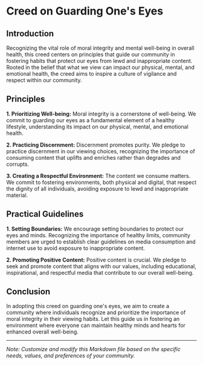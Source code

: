 # Creed on Guarding One's Eyes

## Introduction

Recognizing the vital role of moral integrity and mental well-being in overall health, this creed centers on principles that guide our community in fostering habits that protect our eyes from lewd and inappropriate content. Rooted in the belief that what we view can impact our physical, mental, and emotional health, the creed aims to inspire a culture of vigilance and respect within our community.

## Principles

**1. Prioritizing Well-being:** Moral integrity is a cornerstone of well-being. We commit to guarding our eyes as a fundamental element of a healthy lifestyle, understanding its impact on our physical, mental, and emotional health.

**2. Practicing Discernment:** Discernment promotes purity. We pledge to practice discernment in our viewing choices, recognizing the importance of consuming content that uplifts and enriches rather than degrades and corrupts.

**3. Creating a Respectful Environment:** The content we consume matters. We commit to fostering environments, both physical and digital, that respect the dignity of all individuals, avoiding exposure to lewd and inappropriate material.

## Practical Guidelines

**1. Setting Boundaries:** We encourage setting boundaries to protect our eyes and minds. Recognizing the importance of healthy limits, community members are urged to establish clear guidelines on media consumption and internet use to avoid exposure to inappropriate content.

**2. Promoting Positive Content:** Positive content is crucial. We pledge to seek and promote content that aligns with our values, including educational, inspirational, and respectful media that contribute to our overall well-being.

## Conclusion

In adopting this creed on guarding one's eyes, we aim to create a community where individuals recognize and prioritize the importance of moral integrity in their viewing habits. Let this guide us in fostering an environment where everyone can maintain healthy minds and hearts for enhanced overall well-being.

---
*Note: Customize and modify this Markdown file based on the specific needs, values, and preferences of your community.*

